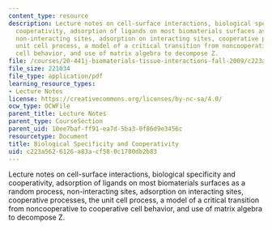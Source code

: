 ```yaml
---
content_type: resource
description: Lecture notes on cell-surface interactions, biological specificity and
  cooperativity, adsorption of ligands on most biomaterials surfaces as a random process,
  non-interacting sites, adsorption on interacting sites, cooperative processes, the
  unit cell process, a model of a critical transition from noncooperative to cooperative
  cell behavior, and use of matrix algebra to decompose Z.
file: /courses/20-441j-biomaterials-tissue-interactions-fall-2009/c223a5626126a83acf580c1780db2b83_MIT20_441JF09_lec14_iy.pdf
file_size: 221034
file_type: application/pdf
learning_resource_types:
- Lecture Notes
license: https://creativecommons.org/licenses/by-nc-sa/4.0/
ocw_type: OCWFile
parent_title: Lecture Notes
parent_type: CourseSection
parent_uid: 10ee7baf-ff91-ea7d-5ba3-0f86d9e3456c
resourcetype: Document
title: Biological Specificity and Cooperativity
uid: c223a562-6126-a83a-cf58-0c1780db2b83
---
```

Lecture notes on cell-surface interactions, biological specificity and cooperativity, adsorption of ligands on most biomaterials surfaces as a random process, non-interacting sites, adsorption on interacting sites, cooperative processes, the unit cell process, a model of a critical transition from noncooperative to cooperative cell behavior, and use of matrix algebra to decompose Z.